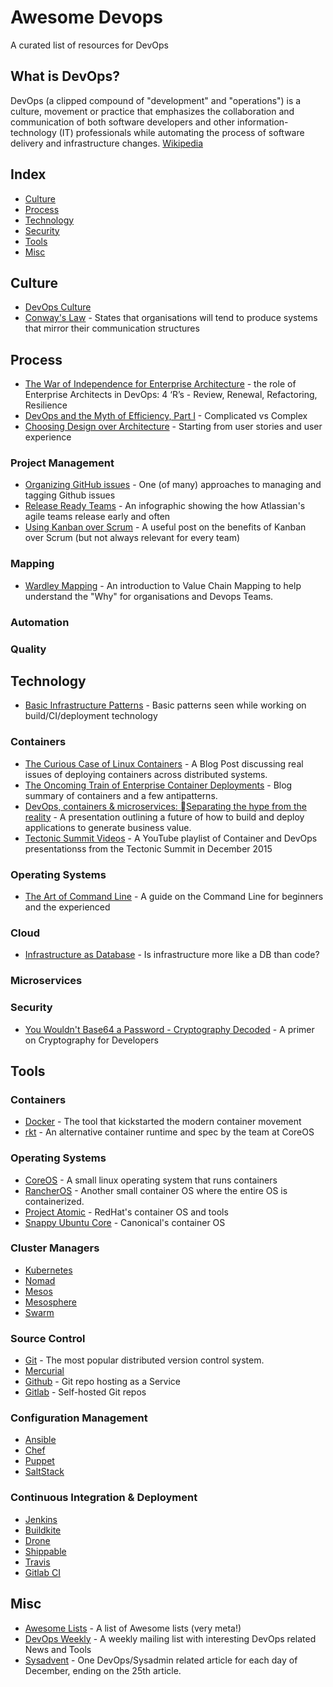 # Awesome Devops

A curated list of resources for DevOps

## What is DevOps?

DevOps (a clipped compound of "development" and "operations") is a culture, movement or practice that emphasizes the collaboration and communication of both software developers and other information-technology (IT) professionals while automating the process of software delivery and infrastructure changes. [Wikipedia](https://en.wikipedia.org/wiki/DevOps)

## Index

- [Culture](#culture)
- [Process](#process)
- [Technology](#technology)
- [Security](#security)
- [Tools](#tools)
- [Misc](#misc)

## Culture

- [DevOps Culture](http://martinfowler.com/bliki/DevOpsCulture.html)
- [Conway's Law](https://en.wikipedia.org/wiki/Conway%27s_law) - States that organisations will tend to produce systems that mirror their communication structures

## Process

- [The War of Independence for Enterprise Architecture](https://medium.com/compliance-at-velocity/the-war-of-independence-for-enterprise-architecture-1ed8eb34af3f#.kts5s5a12) - the role of Enterprise Architects in DevOps: 4 ‘R’s - Review, Renewal, Refactoring, Resilience
- [DevOps and the Myth of Efficiency, Part I](http://blog.christianposta.com/devops/devops-and-the-myth-of-efficiency-part-i/) - Complicated vs Complex
- [Choosing Design over Architecture](https://18f.gsa.gov/2015/11/17/choose-design-over-architecture/) - Starting from user stories and user experience

### Project Management
- [Organizing GitHub issues](https://robinpowered.com/blog/best-practice-system-for-organizing-and-tagging-github-issues/) - One (of many) approaches to managing and tagging Github issues
- [Release Ready Teams](https://www.atlassian.com/agile/release-ready-agile-teams) - An infographic showing the how Atlassian's agile teams release early and often
- [Using Kanban over Scrum](https://medium.com/cto-school/ditching-scrum-for-kanban-the-best-decision-we-ve-made-as-a-team-cd1167014a6f#.p8a1zicwm) - A useful post on the benefits of Kanban over Scrum (but not always relevant for every team)

### Mapping
- [Wardley Mapping](http://blog.gardeviance.org/2015/02/an-introduction-to-wardley-value-chain.html) - An introduction to Value Chain Mapping to help understand the "Why" for organisations and Devops Teams.

### Automation

### Quality

## Technology

- [Basic Infrastructure Patterns](http://www.scriptcrafty.com/basic-infrastructure-patterns/) - Basic patterns seen while working on build/CI/deployment technology

### Containers
- [The Curious Case of Linux Containers](https://medium.com/@sumbry/the-curious-case-of-linux-containers-328e2adc12a2#.j1hbq72im) - A Blog Post discussing real issues of deploying containers across distributed systems.
- [The Oncoming Train of Enterprise Container Deployments](http://www.juliandunn.net/2015/12/04/the-oncoming-train-of-enterprise-container-deployments/) - Blog summary of containers and a few antipatterns.
- [DevOps, containers & microservices: Separating the hype from the reality](http://www.slideshare.net/dberkholz/devops-containers-microservices-separating-the-hype-from-the-reality) - A presentation outlining a future of how to build and deploy applications to generate business value.
- [Tectonic Summit Videos](https://www.youtube.com/playlist?list=PLlh6TqkU8kg_Eydfk1Nyt6iK7wM8v9bRA) - A YouTube playlist of Container and DevOps presentationss from the Tectonic Summit in December 2015

### Operating Systems
- [The Art of Command Line](https://github.com/jlevy/the-art-of-command-line) - A guide on the Command Line for beginners and the experienced

### Cloud
- [Infrastructure as Database](http://www.scriptcrafty.com/infrastructure-as-a-database/) - Is infrastructure more like a DB than code?

### Microservices

### Security

- [You Wouldn't Base64 a Password - Cryptography Decoded](https://paragonie.com/blog/2015/08/you-wouldnt-base64-a-password-cryptography-decoded) - A primer on Cryptography for Developers

## Tools

### Containers
- [Docker](https://www.docker.com/) - The tool that kickstarted the modern container movement
- [rkt](https://coreos.com/rkt/docs/latest/) - An alternative container runtime and spec by the team at CoreOS

### Operating Systems
- [CoreOS](https://coreos.com) - A small linux operating system that runs containers
- [RancherOS](https://rancher.com) - Another small container OS where the entire OS is containerized.
- [Project Atomic](http://www.projectatomic.io/) - RedHat's container OS and tools
- [Snappy Ubuntu Core](https://developer.ubuntu.com/en/snappy/) - Canonical's container OS

### Cluster Managers
- [Kubernetes](https://kubernetes.io)
- [Nomad](https://www.nomadproject.io/)
- [Mesos](https://mesos.apache.org/)
- [Mesosphere](https://mesosphere.com/)
- [Swarm](https://docs.docker.com/swarm/)

### Source Control
- [Git](https://git-scm.com/) - The most popular distributed version control system.
- [Mercurial](https://www.mercurial-scm.org/)
- [Github](https://github.com/) - Git repo hosting as a Service
- [Gitlab](https://about.gitlab.com/) - Self-hosted Git repos

### Configuration Management
- [Ansible](http://www.ansible.com/)
- [Chef](https://www.chef.io/)
- [Puppet](https://puppetlabs.com/)
- [SaltStack](https://saltstack.com/)

### Continuous Integration & Deployment
- [Jenkins](https://jenkins-ci.org/)
- [Buildkite](https://buildkite.com/)
- [Drone](https://github.com/drone)
- [Shippable](https://app.shippable.com/)
- [Travis](https://travis-ci.org/)
- [Gitlab CI](https://about.gitlab.com/)

## Misc

- [Awesome Lists](https://github.com/sindresorhus/awesome) - A list of Awesome lists (very meta!)
- [DevOps Weekly](http://www.devopsweekly.com/) - A weekly mailing list with interesting DevOps related News and Tools
- [Sysadvent](http://sysadvent.blogspot.co.uk) - One DevOps/Sysadmin related article for each day of December, ending on the 25th article.
